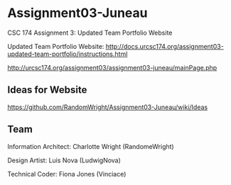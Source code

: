 # Assignment03-Juneau
CSC 174 Assignment 3: Updated Team Portfolio Website

Updated Team Portfolio Website:
http://docs.urcsc174.org/assignment03-updated-team-portfolio/instructions.html

http://urcsc174.org/assignment03/assignment03-juneau/mainPage.php


## Ideas for Website
https://github.com/RandomWright/Assignment03-Juneau/wiki/Ideas


## Team
Information Architect: Charlotte Wright (RandomeWright)

Design Artist: Luis Nova (LudwigNova) 

Technical Coder: Fiona Jones (Vinciace)

